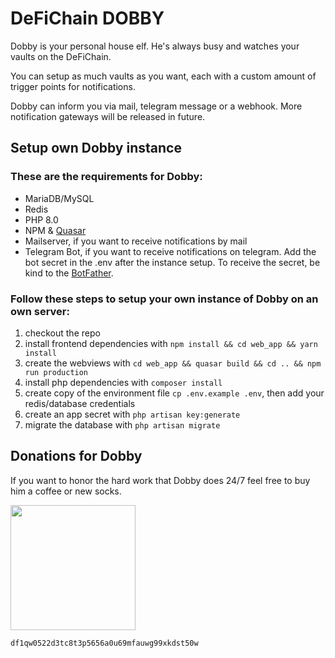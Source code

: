 # DeFiChain DOBBY

Dobby is your personal house elf. He's always busy and watches your vaults on the DeFiChain.

You can setup as much vaults as you want, each with a custom amount of trigger points for notifications.

Dobby can inform you via mail, telegram message or a webhook. More notification gateways will be released in future.


## Setup own Dobby instance

### These are the requirements for Dobby:

- MariaDB/MySQL
- Redis
- PHP 8.0
- NPM & [Quasar](https://quasar.dev/quasar-cli/installation)
- Mailserver, if you want to receive notifications by mail
- Telegram Bot, if you want to receive notifications on telegram. Add the bot secret in the .env after the instance 
  setup. To receive the secret, be kind to the [BotFather](https://t.me/botfather).

### Follow these steps to setup your own instance of Dobby on an own server:

1. checkout the repo
2. install frontend dependencies with `npm install && cd web_app && yarn install`
7. create the webviews with `cd web_app && quasar build && cd .. && npm run production`
3. install php dependencies with `composer install`
4. create copy of the environment file `cp .env.example .env`, then add your redis/database credentials
5. create an app secret with `php artisan key:generate`
6. migrate the database with `php artisan migrate`

## Donations for Dobby

If you want to honor the hard work that Dobby does 24/7 feel free to buy him a coffee or new socks.

<img src="https://user-images.githubusercontent.com/1625557/145431096-83f66312-7e1f-4d49-b0ac-1f299630f1ac.jpg" width="200" height="200">


```df1qw0522d3tc8t3p5656a0u69mfauwg99xkdst50w```
